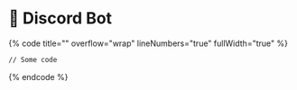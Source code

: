 # 🤖 Discord Bot

{% code title="" overflow="wrap" lineNumbers="true" fullWidth="true" %}
```html
// Some code
```
{% endcode %}
